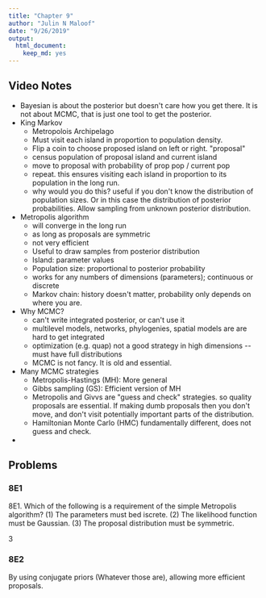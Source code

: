 ```yaml
---
title: "Chapter 9"
author: "Julin N Maloof"
date: "9/26/2019"
output: 
  html_document: 
    keep_md: yes
---
```




## Video Notes

* Bayesian is about the posterior but doesn't care how you get there.  It is not about MCMC, that is just one tool to get the posterior.
* King Markov
  - Metropolois Archipelago
  - Must visit each island in proportion to population density.
  - Flip a coin to choose proposed island on left or right. "proposal"
  - census population of proposal island and current island
  - move to proposal with probability of prop  pop / current pop
  - repeat.  this ensures visiting each island in proportion to its population in the long run.
  - why would you do this?  useful if you don't know the distribution of population sizes.  Or in this case the distribution of posterior probabilities.  Allow sampling from unknown posterior distribution.
* Metropolis algorithm
  - will converge in the long run
  - as long as proposals are symmetric
  - not very efficient
  - Useful to draw samples from posterior distribution
  - Island: parameter values
  - Population size: proportional to posterior probability
  - works for any numbers of dimensions (parameters); continuous or discrete
  - Markov chain: history doesn't matter, probability only depends on where you are.
* Why MCMC?
  - can't write integrated posterior, or can't use it
  - multilevel models, networks, phylogenies, spatial models are are hard to get integrated
  - optimization (e.g. quap) not a good strategy in high dimensions -- must have full distributions
  - MCMC is not fancy.  It is old and essential.
* Many MCMC strategies
  - Metropolis-Hastings (MH): More general
  - Gibbs sampling (GS): Efficient version of MH
  - Metropolis and Givvs are "guess and check" strategies.  so quality proposals are essential.  If making dumb proposals then you don't move, and don't visit potentially important parts of the distribution.
  - Hamiltonian Monte Carlo (HMC) fundamentally different, does not guess and check.
* 

## Problems

### 8E1

8E1. Which of the following is a requirement of the simple Metropolis algorithm?
(1) The parameters must bed iscrete.
(2) The likelihood function must be Gaussian.
(3) The proposal distribution must be symmetric.

3

### 8E2

By using conjugate priors (Whatever those are), allowing more efficient proposals.

